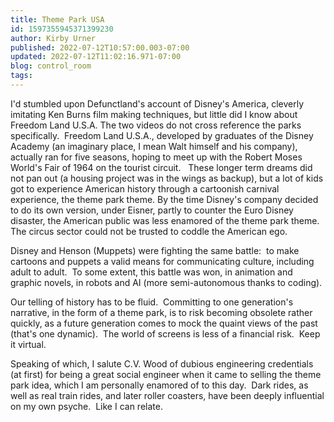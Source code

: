 ```yaml
---
title: Theme Park USA
id: 1597355945371399230
author: Kirby Urner
published: 2022-07-12T10:57:00.003-07:00
updated: 2022-07-12T11:02:16.971-07:00
blog: control_room
tags: 
---
```


I'd stumbled upon Defunctland's account of Disney's America, cleverly imitating Ken Burns film making techniques, but little did I know about Freedom Land U.S.A.  The two videos do not cross reference the parks specifically.  Freedom Land U.S.A., developed by graduates of the Disney Academy (an imaginary place, I mean Walt himself and his company), actually ran for five seasons, hoping to meet up with the Robert Moses World's Fair of 1964 on the tourist circuit.   These longer term dreams did not pan out (a housing project was in the wings as backup), but a lot of kids got to experience American history through a cartoonish carnival experience, the theme park theme.
By the time Disney's company decided to do its own version, under Eisner, partly to counter the Euro Disney disaster, the American public was less enamored of the theme park theme.  The circus sector could not be trusted to coddle the American ego.

Disney and Henson (Muppets) were fighting the same battle:  to make cartoons and puppets a valid means for communicating culture, including adult to adult.  To some extent, this battle was won, in animation and graphic novels, in robots and AI (more semi-autonomous thanks to coding).

Our telling of history has to be fluid.  Committing to one generation's narrative, in the form of a theme park, is to risk becoming obsolete rather quickly, as a future generation comes to mock the quaint views of the past (that's one dynamic).  The world of screens is less of a financial risk.  Keep it virtual.

Speaking of which, I salute C.V. Wood of dubious engineering credentials (at first) for being a great social engineer when it came to selling the theme park idea, which I am personally enamored of to this day.  Dark rides, as well as real train rides, and later roller coasters, have been deeply influential on my own psyche.  Like I can relate.